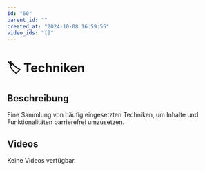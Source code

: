 ```yaml
---
id: "60"
parent_id: ""
created_at: "2024-10-08 16:59:55"
video_ids: "[]"
---
```


# 🏷️ Techniken

## Beschreibung

Eine Sammlung von häufig eingesetzten Techniken, um Inhalte und Funktionalitäten barrierefrei umzusetzen.

## Videos

Keine Videos verfügbar.
